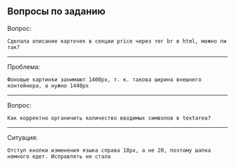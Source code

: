 ## Вопросы по заданию  

Вопрос:  

	Сделала описание карточек в секции price через тег br в html, можно ли так?  
------

Проблема: 

	Фоновые картинки занимают 1400px, т. к. такова ширина внешнего контейнера, а нужно 1440px
------

Вопрос:  

	Как корректно органичить количество вводимых символов в textarea?

------

Ситуация:  

	Отступ кнопки изменения языка справа 18px, а не 20, поэтому шапка немного едет. Исправлять не стала
 

